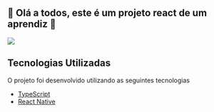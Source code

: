 ## 👋 Olá a todos, este é um projeto react de um aprendiz 👋

![](https://www.kodable.com/learn/wp-content/uploads/2019/08/learning-gif-5.gif)


## Tecnologias Utilizadas

O projeto foi desenvolvido utilizando as seguintes tecnologias

- [TypeScript](https://www.typescriptlang.org/)
- [React Native](https://reactnative.dev/) 

